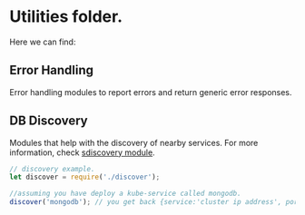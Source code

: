 # Utilities folder.

Here we can find:

## Error Handling
  Error handling modules to report errors and return generic error responses.

## DB Discovery
  Modules that help with the discovery of nearby services. For more information, check [sdiscovery module](https://www.npmjs.com/package/sdiscovery).


```javascript
// discovery example.
let discover = require('./discover');

//assuming you have deploy a kube-service called mongodb.
discover('mongodb'); // you get back {service:'cluster ip address', port:''....}

```
